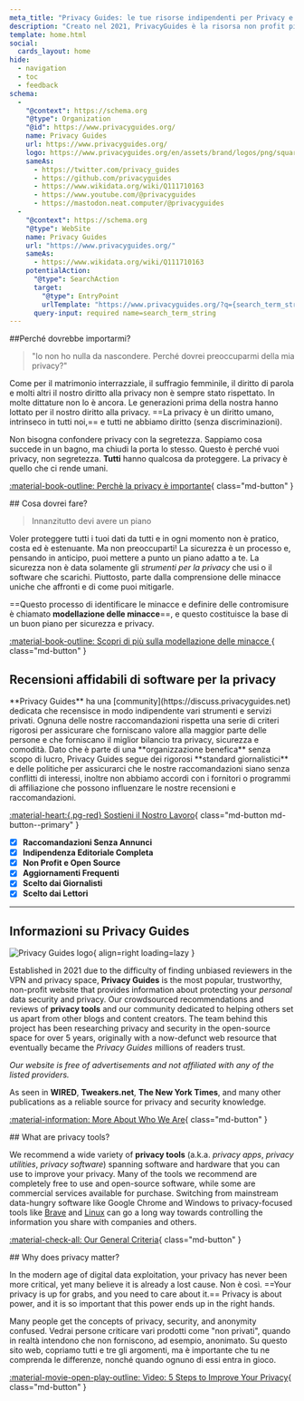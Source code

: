 ```yaml
---
meta_title: "Privacy Guides: le tue risorse indipendenti per Privacy e Sicurezza"
description: "Creato nel 2021, PrivacyGuides è la risorsa non profit più popolare e affidabile per trovare strumenti sulla privacy e imparare come proteggere la tua vita digitale."
template: home.html
social:
  cards_layout: home
hide:
  - navigation
  - toc
  - feedback
schema:
  - 
    "@context": https://schema.org
    "@type": Organization
    "@id": https://www.privacyguides.org/
    name: Privacy Guides
    url: https://www.privacyguides.org/
    logo: https://www.privacyguides.org/en/assets/brand/logos/png/square/pg-yellow.png
    sameAs:
      - https://twitter.com/privacy_guides
      - https://github.com/privacyguides
      - https://www.wikidata.org/wiki/Q111710163
      - https://www.youtube.com/@privacyguides
      - https://mastodon.neat.computer/@privacyguides
  - 
    "@context": https://schema.org
    "@type": WebSite
    name: Privacy Guides
    url: "https://www.privacyguides.org/"
    sameAs:
      - https://www.wikidata.org/wiki/Q111710163
    potentialAction:
      "@type": SearchAction
      target:
        "@type": EntryPoint
        urlTemplate: "https://www.privacyguides.org/?q={search_term_string}"
      query-input: required name=search_term_string
---
```


<!-- markdownlint-disable -->
<div class="grid" markdown>
<div markdown>
##Perché dovrebbe importarmi?

> "Io non ho nulla da nascondere. Perché dovrei preoccuparmi della mia privacy?"

Come per il matrimonio interrazziale, il suffragio femminile, il diritto di parola e molti altri il nostro diritto alla privacy non è sempre stato rispettato. In molte dittature non lo è ancora. Le generazioni prima della nostra hanno lottato per il nostro diritto alla privacy. ==La privacy è un diritto umano, intrinseco in tutti noi,== e tutti ne abbiamo diritto (senza discriminazioni).

Non bisogna confondere privacy con la segretezza. Sappiamo cosa succede in un bagno, ma chiudi la porta lo stesso. Questo è perché vuoi privacy, non segretezza. **Tutti** hanno qualcosa da proteggere. La privacy è quello che ci rende umani.

[:material-book-outline: Perchè la privacy è importante](basics/why-privacy-matters.md){ class="md-button" }
</div>

<div markdown>
## Cosa dovrei fare?

> Innanzitutto devi avere un piano

Voler proteggere tutti i tuoi dati da tutti e in ogni momento non è pratico, costa ed è estenuante. Ma non preoccuparti! La sicurezza è un processo e, pensando in anticipo, puoi mettere a punto un piano adatto a te. La sicurezza non è data solamente gli *strumenti per la privacy* che usi o il software che scarichi. Piuttosto, parte dalla comprensione delle minacce uniche che affronti e di come puoi mitigarle.

==Questo processo di identificare le minacce e definire delle contromisure è chiamato **modellazione delle minacce**==, e questo costituisce la base di un buon piano per sicurezza e privacy.

[:material-book-outline: Scopri di più sulla modellazione delle minacce ](basics/threat-modeling.md){ class="md-button" }
</div>
</div>

## Recensioni affidabili di software per la privacy

<div class="grid" markdown>

<div markdown>
**Privacy Guides** ha una [community](https://discuss.privacyguides.net) dedicata che recensisce in modo indipendente vari strumenti e servizi privati. Ognuna delle nostre raccomandazioni rispetta una serie di criteri rigorosi per assicurare che forniscano valore alla maggior parte delle persone e che forniscano il miglior bilancio tra privacy, sicurezza e comodità. Dato che è parte di una **organizzazione benefica** senza scopo di lucro, Privacy Guides segue dei rigorosi **standard giornalistici** e delle politiche per assicurarci che le nostre raccomandazioni siano senza conflitti di interessi, inoltre non abbiamo accordi con i fornitori o programmi di affiliazione che possono influenzare le nostre recensioni e raccomandazioni.

[:material-heart:{.pg-red} Sostieni il Nostro Lavoro](about/donate.md){ class="md-button md-button--primary" }

</div>

- [x] **Raccomandazioni Senza Annunci**
- [x] **Indipendenza Editoriale Completa**
- [x] **Non Profit e Open Source**
- [x] **Aggiornamenti Frequenti**
- [x] **Scelto dai Giornalisti**
- [x] **Scelto dai Lettori**

</div>

---

## Informazioni su Privacy Guides

![Privacy Guides logo](assets/brand/logos/png/square/pg-yellow.png){ align=right loading=lazy }

Established in 2021 due to the difficulty of finding unbiased reviewers in the VPN and privacy space, **Privacy Guides** is the most popular, trustworthy, non-profit website that provides information about protecting your *personal* data security and privacy. Our crowdsourced recommendations and reviews of **privacy tools** and our community dedicated to helping others set us apart from other blogs and content creators. The team behind this project has been researching privacy and security in the open-source space for over 5 years, originally with a now-defunct web resource that eventually became the *Privacy Guides* millions of readers trust.

*Our website is free of advertisements and not affiliated with any of the listed providers.*

As seen in **WIRED**, **Tweakers.net**, **The New York Times**, and many other publications as a reliable source for privacy and security knowledge.

[:material-information: More About Who We Are](about.md){ class="md-button" }

<div class="grid" markdown>
<div markdown>
## What are privacy tools?

We recommend a wide variety of **privacy tools** (a.k.a. *privacy apps*, *privacy utilities*, *privacy software*) spanning software and hardware that you can use to improve your privacy. Many of the tools we recommend are completely free to use and open-source software, while some are commercial services available for purchase. Switching from mainstream data-hungry software like Google Chrome and Windows to privacy-focused tools like [Brave](desktop-browsers.md#brave) and [Linux](desktop.md) can go a long way towards controlling the information you share with companies and others.

[:material-check-all: Our General Criteria](about/criteria.md){ class="md-button" }
</div>

<div markdown>
## Why does privacy matter?

In the modern age of digital data exploitation, your privacy has never been more critical, yet many believe it is already a lost cause. Non è così. ==Your privacy is up for grabs, and you need to care about it.== Privacy is about power, and it is so important that this power ends up in the right hands.

Many people get the concepts of privacy, security, and anonymity confused. Vedrai persone criticare vari prodotti come "non privati", quando in realtà intendono che non forniscono, ad esempio, anonimato. Su questo sito web, copriamo tutti e tre gli argomenti, ma è importante che tu ne comprenda le differenze, nonché quando ognuno di essi entra in gioco.

[:material-movie-open-play-outline: Video: 5 Steps to Improve Your Privacy](https://www.privacyguides.org/videos/2025/02/14/5-easy-steps-to-protect-yourself-online){ class="md-button" }
</div>
</div>
